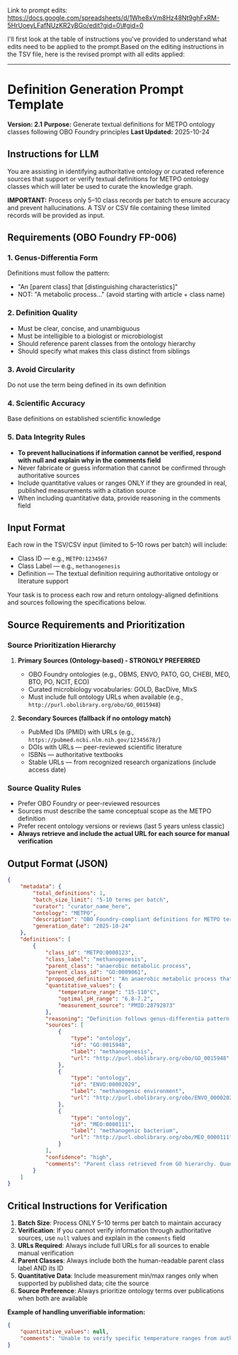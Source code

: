 Link to prompt edits:
https://docs.google.com/spreadsheets/d/1Whe8xVm8Hz48Nt9ghFxRM-5HrUoeyLFafNUzKR2yBGo/edit?gid=0\#gid=0

I'll first look at the table of instructions you've provided to understand what edits need to be applied to the prompt.Based on the editing instructions in the TSV file, here is the revised prompt with all edits applied:

---

# Definition Generation Prompt Template

**Version: 2.1**
**Purpose:** Generate textual definitions for METPO ontology classes following OBO Foundry principles
**Last Updated:** 2025-10-24

## Instructions for LLM

You are assisting in identifying authoritative ontology or curated reference sources that support or verify textual definitions for METPO ontology classes which will later be used to curate the knowledge graph.

**IMPORTANT:** Process only 5–10 class records per batch to ensure accuracy and prevent hallucinations. A TSV or CSV file containing these limited records will be provided as input.

## Requirements (OBO Foundry FP-006)

### 1\. Genus-Differentia Form

Definitions must follow the pattern:

* "An \[parent class\] that \[distinguishing characteristics\]"
* NOT: "A metabolic process..." (avoid starting with article \+ class name)

### 2\. Definition Quality

* Must be clear, concise, and unambiguous
* Must be intelligible to a biologist or microbiologist
* Should reference parent classes from the ontology hierarchy
* Should specify what makes this class distinct from siblings

### 3\. Avoid Circularity

Do not use the term being defined in its own definition

### 4\. Scientific Accuracy

Base definitions on established scientific knowledge

### 5\. Data Integrity Rules

* **To prevent hallucinations if information cannot be verified, respond with null and explain why in the comments field**
* Never fabricate or guess information that cannot be confirmed through authoritative sources
* Include quantitative values or ranges ONLY if they are grounded in real, published measurements with a citation source
* When including quantitative data, provide reasoning in the comments field

## Input Format

Each row in the TSV/CSV input (limited to 5–10 rows per batch) will include:

* Class ID — e.g., `METPO:1234567`
* Class Label — e.g., `methanogenesis`
* Definition — The textual definition requiring authoritative ontology or literature support

Your task is to process each row and return ontology-aligned definitions and sources following the specifications below.

## Source Requirements and Prioritization

### Source Prioritization Hierarchy

1. **Primary Sources (Ontology-based) \- STRONGLY PREFERRED**

   * OBO Foundry ontologies (e.g., OBMS, ENVO, PATO, GO, CHEBI, MEO, BTO, PO, NCIT, ECO)
   * Curated microbiology vocabularies: GOLD, BacDive, MIxS
   * Must include full ontology URLs when available (e.g., `http://purl.obolibrary.org/obo/GO_0015948`)



2. **Secondary Sources (fallback if no ontology match)**

   * PubMed IDs (PMID) with URLs (e.g., `https://pubmed.ncbi.nlm.nih.gov/12345678/`)
   * DOIs with URLs — peer-reviewed scientific literature
   * ISBNs — authoritative textbooks
   * Stable URLs — from recognized research organizations (include access date)

### Source Quality Rules

* Prefer OBO Foundry or peer-reviewed resources
* Sources must describe the same conceptual scope as the METPO definition
* Prefer recent ontology versions or reviews (last 5 years unless classic)
* **Always retrieve and include the actual URL for each source for manual verification**

## Output Format (JSON)

```json
{
    "metadata": {
        "total_definitions": 1,
        "batch_size_limit": "5-10 terms per batch",
        "curator": "curator_name_here",
        "ontology": "METPO",
        "description": "OBO Foundry-compliant definitions for METPO terms",
        "generation_date": "2025-10-24"
    },
    "definitions": [
        {
            "class_id": "METPO:0000123",
            "class_label": "methanogenesis",
            "parent_class": "anaerobic metabolic process",
            "parent_class_id": "GO:0009061",
            "proposed_definition": "An anaerobic metabolic process that produces methane as the primary end product, typically using carbon dioxide or acetate as electron acceptors.",
            "quantitative_values": {
                "temperature_range": "15-110°C",
                "optimal_pH_range": "6.8-7.2",
                "measurement_source": "PMID:28792873"
            },
            "reasoning": "Definition follows genus-differentia pattern, aligns with GO:0015948 (methanogenesis) and ENVO:00002029 (methanogenic environment). Clarifies distinguishing metabolic characteristics. Temperature range based on published measurements from thermophilic and mesophilic methanogens.",
            "sources": [
                {
                    "type": "ontology",
                    "id": "GO:0015948",
                    "label": "methanogenesis",
                    "url": "http://purl.obolibrary.org/obo/GO_0015948"
                },
                {
                    "type": "ontology",
                    "id": "ENVO:00002029",
                    "label": "methanogenic environment",
                    "url": "http://purl.obolibrary.org/obo/ENVO_00002029"
                },
                {
                    "type": "ontology",
                    "id": "MEO:0000111",
                    "label": "methanogenic bacterium",
                    "url": "http://purl.obolibrary.org/obo/MEO_0000111"
                }
            ],
            "confidence": "high",
            "comments": "Parent class retrieved from GO hierarchy. Quantitative temperature values based on published ranges for known methanogenic archaea. If unable to verify specific values, would mark as null."
        }
    ]
}
```

## Critical Instructions for Verification

1. **Batch Size**: Process ONLY 5–10 terms per batch to maintain accuracy
2. **Verification**: If you cannot verify information through authoritative sources, use `null` values and explain in the `comments` field
3. **URLs Required**: Always include full URLs for all sources to enable manual verification
4. **Parent Classes**: Always include both the human-readable parent class label AND its ID
5. **Quantitative Data**: Include measurement min/max ranges only when supported by published data; cite the source
6. **Source Preference**: Always prioritize ontology terms over publications when both are available

**Example of handling unverifiable information:**

```json
{
    "quantitative_values": null,
    "comments": "Unable to verify specific temperature ranges from authoritative sources. Recommend manual curation from primary literature."
}
```
